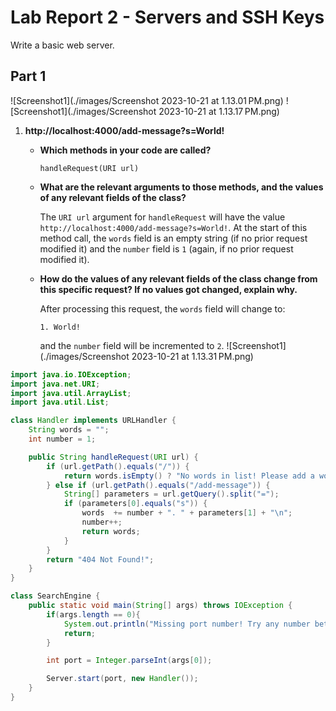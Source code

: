 # Lab Report 2 - Servers and SSH Keys 
Write a basic web server.
## Part 1
![Screenshot1](./images/Screenshot 2023-10-21 at 1.13.01 PM.png)
![Screenshot1](./images/Screenshot 2023-10-21 at 1.13.17 PM.png)
1. **http://localhost:4000/add-message?s=World!**
   
   - **Which methods in your code are called?**
     
     `handleRequest(URI url)`
   
   - **What are the relevant arguments to those methods, and the values of any relevant fields of the class?**
     
     The `URI url` argument for `handleRequest` will have the value `http://localhost:4000/add-message?s=World!`.
     At the start of this method call, the `words` field is an empty string (if no prior request modified it) and the `number` field is `1` (again, if no prior request modified it).
     
   - **How do the values of any relevant fields of the class change from this specific request? If no values got changed, explain why.**
     
     After processing this request, the `words` field will change to:
     ```
     1. World!
     ```
     and the `number` field will be incremented to `2`.
![Screenshot1](./images/Screenshot 2023-10-21 at 1.13.31 PM.png)


```java
import java.io.IOException;
import java.net.URI;
import java.util.ArrayList;
import java.util.List;

class Handler implements URLHandler {
    String words = "";
    int number = 1;    

    public String handleRequest(URI url) {
        if (url.getPath().equals("/")) {
            return words.isEmpty() ? "No words in list! Please add a word" : words;       
        } else if (url.getPath().equals("/add-message")) {
            String[] parameters = url.getQuery().split("=");
            if (parameters[0].equals("s")) {
                words  += number + ". " + parameters[1] + "\n";
                number++; 
                return words;
            }
        } 
        return "404 Not Found!";
    } 
}

class SearchEngine {
    public static void main(String[] args) throws IOException {
        if(args.length == 0){
            System.out.println("Missing port number! Try any number between 1024 to 49151");
            return;
        }

        int port = Integer.parseInt(args[0]);

        Server.start(port, new Handler());
    }
}



```
